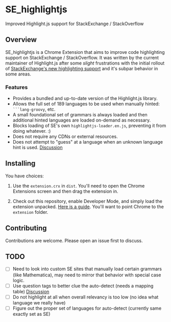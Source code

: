 # SE_highlightjs
Improved Highlight.js support for StackExchange / StackOverflow

## Overview

SE_highlightjs is a Chrome Extension that aims to improve code highlighting support on StackExchange / StackOverflow.  It was written by the current maintainer of Highlight.js after some *slight* frustrations with the initial rollout of [StackExchange's new highlighting support](https://meta.stackexchange.com/questions/353983/goodbye-prettify-hello-highlight-js-swapping-out-our-syntax-highlighter) and it's subpar behavior in some areas.

### Features

- Provides a bundled and up-to-date version of the Highlight.js library.
- Allows the full set of 189 languages to be used when manually hinted: <code>```lang-groovy</code>, etc.
- A small foundational set of grammars is always loaded and then additional hinted languages are loaded on-demand as necessary.
- Blocks loading of SE's own `highlightjs-loader.en.js`, preventing it from doing whatever. :)
- Does not require any CDNs or external resources.
- Does not attempt to "guess" at a language when an unknown language hint is used. [Discussion](https://meta.stackexchange.com/questions/355852/stop-guessing-auto-detecting-a-language-when-you-know-it-will-be-incorrect)

## Installing

You have choices:

1. Use the `extension.crx` in `dist`.  You'll need to open the Chrome Extensions screen and then drag the extension in.

2. Check out this repository, enable Developer Mode, and simply load the extension unpacked. [Here is a guide](https://webkul.com/blog/how-to-install-the-unpacked-extension-in-chrome/).  You'll want to point Chrome to the `extension` folder.

## Contributing

Contributions are welcome.  Please open an issue first to discuss.

## TODO

- [ ] Need to look into custom SE sites that manually load certain grammars (like Mathematica), may need to mirror that behavior with special case logic.
- [ ] Use question tags to better clue the auto-detect (needs a mapping table) [Discussion](https://meta.stackexchange.com/questions/354793/improving-syntax-highlighting-language-auto-detection)
- [ ] Do not highlight at all when overall relevancy is too low (no idea what language we really have)
- [ ] Figure out the proper set of languages for auto-detect (currently same exactly set as SE)
